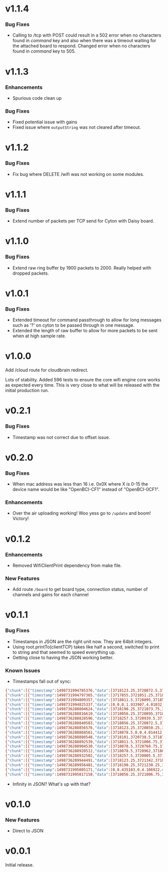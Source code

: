 # v1.1.4

### Bug Fixes

* Calling to /tcp with POST could result in a 502 error when no characters found in _command_ key and also when there was a timeout waiting for the attached board to respond. Changed error when no characters found in _command_ key to 505.

# v1.1.3

### Enhancements

* Spurious code clean up

### Bug Fixes

* Fixed potential issue with gains
* Fixed issue where `outputString` was not cleared after timeout.

# v1.1.2

### Bug Fixes

* Fix bug where DELETE /wifi was not working on some modules.

# v1.1.1

### Bug Fixes

* Extend number of packets per TCP send for Cyton with Daisy board.

# v1.1.0

### Bug Fixes

* Extend raw ring buffer by 1900 packets to 2000. Really helped with dropped packets.

# v1.0.1

### Bug Fixes

* Extended timeout for command passthrough to allow for long messages such as '?' on cyton to be passed through in one message.
* Extended the length of raw buffer to allow for more packets to be sent when at high sample rate.

# v1.0.0

Add /cloud route for cloudbrain redirect.

Lots of stability. Added 596 tests to ensure the core wifi engine core works as expected every time. This is very close to what will be released with the initial production run.

# v0.2.1

### Bug Fixes

* Timestamp was not correct due to offset issue.

# v0.2.0

### Bug Fixes

* When mac address was less than 16 i.e. 0x0X where X is 0-15 the device name would be like "OpenBCI-CF1" instead of "OpenBCI-0CF1".

### Enhancements

* Over the air uploading working! Woo yess go to `/update` and boom! Victory!

# v0.1.2

### Enhancements

* Removed WifiClientPrint dependency from make file.

### New Features

* Add route `/board` to get board type, connection status, number of channels and gains for each channel

# v0.1.1

### Bug Fixes

* Timestamps in JSON are the right unit now. They are 64bit integers.
* Using root.printTo(clientTCP) takes like half a second, switched to print to string and that seemed to speed everything up.
* Getting close to having the JSON working better.

### Known Issues

* Timestamps fall out of sync:
```bash
{"chunk":[{"timestamp":1498731994785376,"data":[3718123.25,3720872.5,3718749.25,3720179.75,3718101,3715262.25,Infinity,3724404]},{"timestamp":1498731994789373,"data":[3718078.5,0,1.942749,3717989.25,3720872.5,3718659.75,3720246.75,3718056.25]},{"timestamp":1498731994793373,"data":[3717989.25,3720872.5,3718659.75,3720246.75,3718056.25,3715262.25,Infinity,3724560.5]}],"count":17488}
{"chunk":[{"timestamp":1498731994797365,"data":[3717855,3721051.25,3718570.25,3720179.75,3718391.5,3715329.25,Infinity,3724337]},{"timestamp":1498731994801403,"data":[Infinity,3724605.25,0,1.942734,1.942711,4.014413,4.050549,0]},{"timestamp":1498731994805362,"data":[3717899.75,3720760.75,3718548,3720492.5,3718190.25,3715217.5,Infinity,3724605.25]}],"count":17489}
{"chunk":[{"timestamp":1498731994809357,"data":[3718011.5,3720895,3718570.25,3720202,3718391.5,3715351.75,Infinity,3724426.5]},{"timestamp":1498731994813353,"data":[1.954601,8.110682,0,3720312,0,0,1.919922,0]},{"timestamp":1498731994817347,"data":[3717966.75,3720515,3718324.5,3720246.75,3718235,3715485.75,Infinity,3724448.75]},{"timestamp":1498731994821341,"data":[3717832.75,3720805.5,3718525.5,3720068,3718011.5,3715374,Infinity,3724538.25]}],"count":17490}
{"chunk":[{"timestamp":1498731994825337,"data":[0,0,0,1.933907,4.01032,0,4.007946,1.933792]},{"timestamp":1498731994829335,"data":[3718123.25,3721319.5,3718793.75,3720626.75,3717989.25,3715217.5,Infinity,3724717]},{"timestamp":1498736288800626,"data":[3718123.25,3721319.5,3718793.75,3720626.75,3717989.25,3715217.5,Infinity,3724717]}],"count":17491}
{"chunk":[{"timestamp":1498736288804624,"data":[3718190.25,3721073.75,3718771.5,Infinity,1.954601,-Infinity,0,0]},{"timestamp":1498736288808667,"data":[3718056.25,3720850.25,3718816.25,3720425.5,3717989.25,3715329.25,Infinity,3724627.75]},{"timestamp":1498736288812619,"data":[3718145.75,3720850.25,3718637.25,3720626.75,3718078.5,3715485.75,Infinity,3724471.25]}],"count":17492}
{"chunk":[{"timestamp":1498736288816610,"data":[3718056.25,3720895,3718637.25,3720515,3718190.25,3715195.25,Infinity,3724337]},{"timestamp":1498736288820618,"data":[3718056.25,3720850.25,3718525.5,3720537.25,3718346.75,3715262.25,Infinity,3724426.5]},{"timestamp":1498736288824602,"data":[3718011.5,3720984.25,3718682,3720671.5,3718302,3715150.5,Infinity,3724471.25]}],"count":17493}
{"chunk":[{"timestamp":1498736288828596,"data":[3718257.5,3720939.5,3718726.75,3720403.25,3718078.5,3715351.75,Infinity,3724404]},{"timestamp":1498736288832596,"data":[3718235,3721029,3718592.75,3720023.25,3718235,3715396.25,0,4.014412]},{"timestamp":1498736288836596,"data":[3718190.25,3720805.5,3718816.25,3720425.5,3718324.5,3715150.5,Infinity,3724180.5]}],"count":17494}
{"chunk":[{"timestamp":1498736288840583,"data":[3718056.25,3720872.5,3718548,3720269,3718212.75,3714815.25,Infinity,3724136]},{"timestamp":1498736288844585,"data":[3718145.75,3721029,3718436.25,3720380.75,3718190.25,3715172.75,Infinity,3724270]},{"timestamp":1498736288848626,"data":[Infinity,3724314.75,0,1.942734,1.942711,3715284.5,Infinity,0]},{"timestamp":1498736288852574,"data":[3718302,3720827.75,3718369.25,3720358.5,3718123.25,3715150.5,Infinity,3724314.75]}],"count":17495}
{"chunk":[{"timestamp":1498736288856576,"data":[3718123.25,3720850.25,3718391.5,3720269,3718123.25,3715240,Infinity,3724381.75]},{"timestamp":1498736288860567,"data":[1.942734,3718279.75,3720693.75,3718615,3720246.75,3717922,3715038.75,Infinity]},{"timestamp":1498736288864563,"data":[3718279.75,3720693.75,3718615,3720246.75,3717922,3715038.75,Infinity,3724091.25]}],"count":17496}
{"chunk":[{"timestamp":1498736288868561,"data":[3718078.5,0,0,4.014412,4.011159,0,0,0]},{"timestamp":1498736288872561,"data":[3718168,3720895,3718570.25,3720291.5,3718279.75,3715150.5,Infinity,3724337]},{"timestamp":1498736288876554,"data":[3718101,3720805.5,3718503.25,3720068,3717966.75,3715172.75,Infinity,3724270]}],"count":17497}
{"chunk":[{"timestamp":1498736288880548,"data":[3718101,3720738.5,3718726.75,3720179.75,3718123.25,3715485.75,Infinity,3724538.25]},{"timestamp":1498736288884589,"data":[3718324.5,3720760.75,3718704.5,3720224.25,3718145.75,3715329.25,Infinity,3724650]},{"timestamp":1498736288888543,"data":[3718302,3720738.5,3718503.25,3720403.25,3718235,3715351.75,Infinity,3724605.25]}],"count":17498}
{"chunk":[{"timestamp":1498736288892539,"data":[3718011.5,3721006.75,3718503.25,3720358.5,3718324.5,3715284.5,Infinity,3724493.5]},{"timestamp":1498736288896531,"data":[3717989.25,3720962,3718413.75,3720179.75,3718168,3714949.25,Infinity,3724605.25]},{"timestamp":1498736288900531,"data":[3717989.25,3720962,3718413.75,3720179.75,3718168,3714949.25,Infinity,3724605.25]}],"count":17499}
{"chunk":[{"timestamp":1498736288904530,"data":[3718078.5,3720760.75,3718413.75,3720179.75,3717966.75,3715150.5,Infinity,3724448.75]},{"timestamp":1498736288908524,"data":[0,1.999527,3718101,3720559.5,3718905.5,3720202,3718011.5,3715396.25]},{"timestamp":1498736288912520,"data":[3718101,3720559.5,3718905.5,3720202,3718011.5,3715396.25,Infinity,3724426.5]},{"timestamp":1498736288916518,"data":[3718391.5,3720850.25,3718838.5,3720425.5,3718279.75,3715463.5,Infinity,3724448.75]}],"count":17500}
{"chunk":[{"timestamp":1498736288920512,"data":[3718078.5,3720962,3718682,3720336,3718168,3715150.5,Infinity,3724404]},{"timestamp":1498736288924559,"data":[3718056.25,3720939.5,3718637.25,3720269,3718078.5,3715217.5,0,4.014412]},{"timestamp":1498736288928504,"data":[3718056.25,3720962,3718615,3720224.25,3717944.5,3715038.75,Infinity,3724448.75]}],"count":17501}
{"chunk":[{"timestamp":1498736288932502,"data":[3718257.5,3720805.5,3718726.75,3720269,3718145.75,3715083.5,Infinity,3724538.25]},{"timestamp":1498736289936498,"data":[0,1.942749,3717989.25,3721453.75,3718883.25,3720269,3718235,3715172.75]},{"timestamp":1498736289940494,"data":[3717989.25,3721453.75,3718883.25,3720269,3718235,3715172.75,Infinity,3724493.5]}],"count":17502}
{"chunk":[{"timestamp":1498736289944491,"data":[3718123.25,3721342,3718637.25,3720068,3718101,3715284.5,Infinity,3724381.75]},{"timestamp":1498736289948488,"data":[3717899.75,3721073.75,3718726.75,3719933.75,3718056.25,3715329.25,0,4.014412]},{"timestamp":1498736289952483,"data":[3717966.75,3721185.5,3718793.75,3720135,3718034,3715172.75,Infinity,3724516]}],"count":17503}
{"chunk":[{"timestamp":1498736289956481,"data":[3718190.25,3721230.25,3718928,3720246.75,3718056.25,3714949.25,Infinity,3724471.25]},{"timestamp":1498736289960477,"data":[3718302,3720984.25,3718995,3720202,3718011.5,3715217.5,Infinity,3724560.5]},{"timestamp":1498736289964515,"data":[3718235,3720447.75,3718659.75,3720179.75,3718168,3715217.5,Infinity,3724359.5]},{"timestamp":1498731995001169,"data":[3718190.25,3720760.75,3718637.25,3720269,3718123.25,3715262.25,Infinity,3724314.75]}],"count":17504}
{"chunk":[{"timestamp":1498731995005171,"data":[0,8.435183,0,4.106922,4.106492,2.002465,0,NaN]},{"timestamp":1498731995009163,"data":[3718078.5,3721185.5,3718592.75,3720291.5,3718078.5,3715262.25,Infinity,3724381.75]},{"timestamp":1498731995013161,"data":[3718235,3721096,3718793.75,3720336,3718279.75,3715262.25,Infinity,3724493.5]}],"count":17505}
{"chunk":[{"timestamp":1498731995017158,"data":[3718056.25,3721006.75,3718793.75,3720425.5,3718346.75,3715150.5,0,1.942734]},{"timestamp":1498731995021155,"data":[3718056.25,3721006.75,3718458.5,3720358.5,3718391.5,3715105.75,Infinity,0]},{"timestamp":1498731995025150,"data":[3718078.5,3721118.5,3718235,3720269,3718078.5,3714949.25,Infinity,3724426.5]}],"count":17506}
```
* Infinity in JSON? What's up with that?

# v0.1.0

### New Features

* Direct to JSON

# v0.0.1

Initial release.
